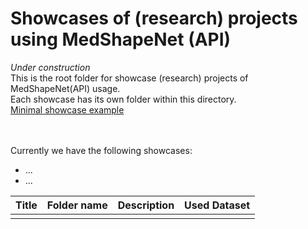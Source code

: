 # Showcases of (research) projects using MedShapeNet (API)
*Under construction* <br>
This is the root folder for showcase (research) projects of MedShapeNet(API) usage.<br>
Each showcase has its own folder within this directory.<br>
[Minimal showcase example](https://github.com/glarki/medshapenet-feedback/tree/main/anatomy-completor)<br>

<br><br>
Currently we have the following showcases:

- ...
- ...

| **Title**     | **Folder name**   | **Description**   | **Used Dataset**  |
| ------------- | ----------------- | ----------------- | ----------------- |
|               |                   |                   |                   |

# 